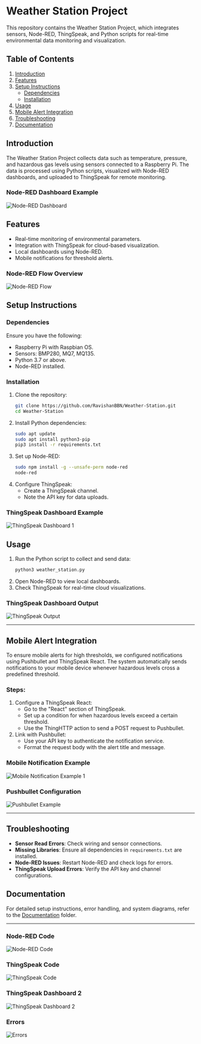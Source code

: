 # Weather Station Project

This repository contains the Weather Station Project, which integrates sensors, Node-RED, ThingSpeak, and Python scripts for real-time environmental data monitoring and visualization.

## Table of Contents

1. [Introduction](#introduction)
2. [Features](#features)
3. [Setup Instructions](#setup-instructions)
   - [Dependencies](#dependencies)
   - [Installation](#installation)
4. [Usage](#usage)
5. [Mobile Alert Integration](#mobile-alert-integration)
6. [Troubleshooting](#troubleshooting)
7. [Documentation](#documentation)

## Introduction

The Weather Station Project collects data such as temperature, pressure, and hazardous gas levels using sensors connected to a Raspberry Pi. The data is processed using Python scripts, visualized with Node-RED dashboards, and uploaded to ThingSpeak for remote monitoring.

### Node-RED Dashboard Example
![Node-RED Dashboard](./Images/NoderedDash.jpg)

## Features

- Real-time monitoring of environmental parameters.
- Integration with ThingSpeak for cloud-based visualization.
- Local dashboards using Node-RED.
- Mobile notifications for threshold alerts.

### Node-RED Flow Overview
![Node-RED Flow](./Images/Noderedflow.jpg)

## Setup Instructions

### Dependencies

Ensure you have the following:

- Raspberry Pi with Raspbian OS.
- Sensors: BMP280, MQ7, MQ135.
- Python 3.7 or above.
- Node-RED installed.

### Installation

1. Clone the repository:
   ```bash
   git clone https://github.com/RavishanBBN/Weather-Station.git
   cd Weather-Station
   ```
2. Install Python dependencies:
   ```bash
   sudo apt update
   sudo apt install python3-pip
   pip3 install -r requirements.txt
   ```
3. Set up Node-RED:
   ```bash
   sudo npm install -g --unsafe-perm node-red
   node-red
   ```
4. Configure ThingSpeak:
   - Create a ThingSpeak channel.
   - Note the API key for data uploads.

### ThingSpeak Dashboard Example
![ThingSpeak Dashboard 1](./Images/ThingspeakDash1.jpg)

## Usage

1. Run the Python script to collect and send data:
   ```bash
   python3 weather_station.py
   ```
2. Open Node-RED to view local dashboards.
3. Check ThingSpeak for real-time cloud visualizations.

### ThingSpeak Dashboard Output
![ThingSpeak Output](./Images/thingspeakout.jpg.jpg)

---

## Mobile Alert Integration

To ensure mobile alerts for high thresholds, we configured notifications using Pushbullet and ThingSpeak React. The system automatically sends notifications to your mobile device whenever hazardous levels cross a predefined threshold.

### Steps:
1. Configure a ThingSpeak React:
   - Go to the "React" section of ThingSpeak.
   - Set up a condition for when hazardous levels exceed a certain threshold.
   - Use the ThingHTTP action to send a POST request to Pushbullet.
2. Link with Pushbullet:
   - Use your API key to authenticate the notification service.
   - Format the request body with the alert title and message.

### Mobile Notification Example
![Mobile Notification Example 1](./Images/MobileNotifications.jpg)

### Pushbullet Configuration
![Pushbullet Example](./Images/Alerts.jpg)

---

## Troubleshooting

- **Sensor Read Errors**: Check wiring and sensor connections.
- **Missing Libraries**: Ensure all dependencies in `requirements.txt` are installed.
- **Node-RED Issues**: Restart Node-RED and check logs for errors.
- **ThingSpeak Upload Errors**: Verify the API key and channel configurations.

## Documentation

For detailed setup instructions, error handling, and system diagrams, refer to the [Documentation](./Documentation) folder.

---
### Node-RED Code
![Node-RED Code](./Images/noderedcode.jpg.jpg)

### ThingSpeak Code
![ThingSpeak Code](./Images/thingspeakcode.jpg.jpg)

### ThingSpeak Dashboard 2
![ThingSpeak Dashboard 2](./Images/ThingspeakDash2.jpg)

### Errors
![Errors](./Images/error.jpg.jpg)
